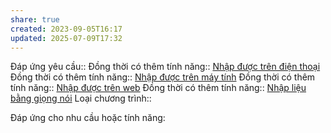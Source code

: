 ```yaml
---
share: true
created: 2023-09-05T16:17
updated: 2025-07-09T17:32
---
```

Đáp ứng yêu cầu:: 
Đồng thời có thêm tính năng:: [Nhập được trên điện thoại](./Nh%E1%BA%ADp%20%C4%91%C6%B0%E1%BB%A3c%20tr%C3%AAn%20%C4%91i%E1%BB%87n%20tho%E1%BA%A1i.md)
Đồng thời có thêm tính năng:: [Nhập được trên máy tính](./Nh%E1%BA%ADp%20%C4%91%C6%B0%E1%BB%A3c%20tr%C3%AAn%20m%C3%A1y%20t%C3%ADnh.md)
Đồng thời có thêm tính năng:: [Nhập được trên web](./Nh%E1%BA%ADp%20%C4%91%C6%B0%E1%BB%A3c%20tr%C3%AAn%20web.md)
Đồng thời có thêm tính năng:: [Nhập liệu bằng giọng nói](./Nh%E1%BA%ADp%20li%E1%BB%87u%20b%E1%BA%B1ng%20gi%E1%BB%8Dng%20n%C3%B3i.md)
Loại chương trình:: 

Đáp ứng cho nhu cầu hoặc tính năng:

